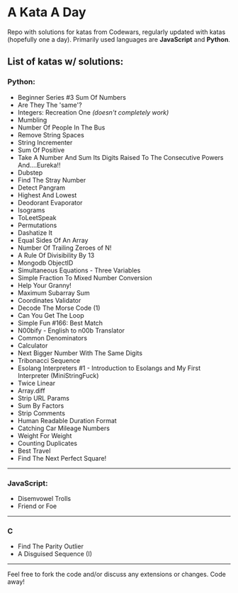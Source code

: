 # A Kata A Day

Repo with solutions for katas from Codewars, regularly updated with katas (hopefully one a day). Primarily used languages are **JavaScript** and **Python**.

## List of katas w/ solutions:

  ### Python:
* Beginner Series #3 Sum Of Numbers
* Are They The 'same'?
* Integers: Recreation One *(doesn't completely work)*
* Mumbling
* Number Of People In The Bus
* Remove String Spaces
* String Incrementer
* Sum Of Positive
* Take A Number And Sum Its Digits Raised To The Consecutive Powers And....Eureka!!
* Dubstep
* Find The Stray Number
* Detect Pangram
* Highest And Lowest
* Deodorant Evaporator
* Isograms
* ToLeetSpeak
* Permutations
* Dashatize It
* Equal Sides Of An Array
* Number Of Trailing Zeroes of N!
* A Rule Of Divisibility By 13
* Mongodb ObjectID
* Simultaneous Equations - Three Variables
* Simple Fraction To Mixed Number Conversion
* Help Your Granny!
* Maximum Subarray Sum
* Coordinates Validator
* Decode The Morse Code (1)
* Can You Get The Loop
* Simple Fun #166: Best Match
* N00bify - English to n00b Translator
* Common Denominators
* Calculator
* Next Bigger Number With The Same Digits
* Tribonacci Sequence
* Esolang Interpreters #1 - Introduction to Esolangs and My First Interpreter (MiniStringFuck)
* Twice Linear
* Array.diff
* Strip URL Params
* Sum By Factors
* Strip Comments
* Human Readable Duration Format
* Catching Car Mileage Numbers
* Weight For Weight
* Counting Duplicates
* Best Travel
* Find The Next Perfect Square!

---
  
 ### JavaScript:
  
* Disemvowel Trolls
* Friend or Foe
  
---

 ### C

* Find The Parity Outlier
* A Disguised Sequence (I)

---  
Feel free to fork the code and/or discuss any extensions or changes. Code away!
